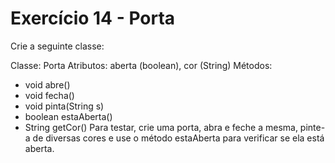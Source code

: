 # Exercício 14 - Porta
Crie a seguinte classe:

Classe: Porta 
Atributos: aberta (boolean), cor (String)
Métodos:
* void abre()
* void fecha()
* void pinta(String s)
* boolean estaAberta()
* String getCor()
Para testar, crie uma porta, abra e feche a mesma, pinte-a de diversas cores e use o método estaAberta para verificar se ela está aberta.